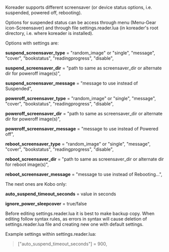 Koreader supports different screensaver (or device status options, i.e. suspended, powered off, rebooting).

Options for suspended status can be access through menu (Menu-Gear icon-Screensaver) and through file settings.reader.lua (in koreader's root directory, i.e. where koreader is installed).

Options with settings are:

**suspend_screensaver_type** = "random_image" or "single", "message", "cover", "bookstatus", "readingprogress", "disable",

**suspend_screensaver_dir** = "path to same as screensaver_dir or alternate dir for poweroff image(s)",

**suspend_screensaver_message** = "message to use instead of Suspended",

**poweroff_screensaver_type** = "random_image" or "single", "message", "cover", "bookstatus", "readingprogress", "disable",

**poweroff_screensaver_dir** = "path to same as screensaver_dir or alternate dir for poweroff image(s)",

**poweroff_screensaver_message** = "message to use instead of Powered off",

**reboot_screensaver_type** = "random_image" or "single", "message", "cover", "bookstatus", "readingprogress", "disable",

**reboot_screensaver_dir** = "path to same as screensaver_dir or alternate dir for reboot image(s)",

**reboot_screensaver_message** = "message to use instead of Rebooting...",

The next ones are Kobo only:

**auto_suspend_timeout_seconds** = value in seconds

**ignore_power_sleepcover** = true/false

Before editing settings.reader.lua it is best to make backup copy. When editing follow syntax rules, as errors in syntax will cause deletion of settings.reader.lua file and creating new one with default settings.

Example settings within settings.reader.lua:

> ["auto_suspend_timeout_seconds"] = 900,
